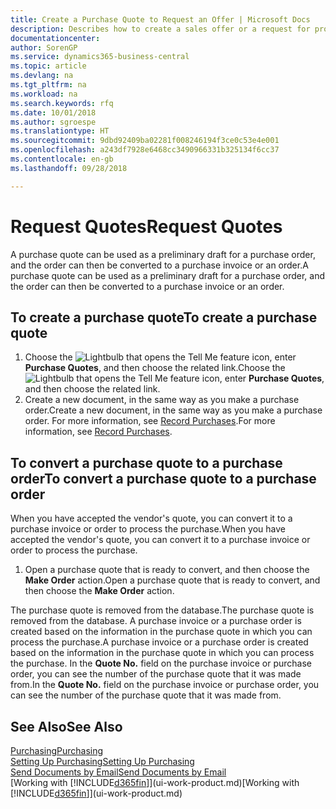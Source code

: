 ```yaml
---
title: Create a Purchase Quote to Request an Offer | Microsoft Docs
description: Describes how to create a sales offer or a request for proposal (RFQ) document to record your offer to a customer to sell products under certain terms.
documentationcenter: 
author: SorenGP
ms.service: dynamics365-business-central
ms.topic: article
ms.devlang: na
ms.tgt_pltfrm: na
ms.workload: na
ms.search.keywords: rfq
ms.date: 10/01/2018
ms.author: sgroespe
ms.translationtype: HT
ms.sourcegitcommit: 9dbd92409ba02281f008246194f3ce0c53e4e001
ms.openlocfilehash: a243df7928e6468cc3490966331b325134f6cc37
ms.contentlocale: en-gb
ms.lasthandoff: 09/28/2018

---
```

# <a name="request-quotes"></a><span data-ttu-id="a6579-103">Request Quotes</span><span class="sxs-lookup"><span data-stu-id="a6579-103">Request Quotes</span></span>
<span data-ttu-id="a6579-104">A purchase quote can be used as a preliminary draft for a purchase order, and the order can then be converted to a purchase invoice or an order.</span><span class="sxs-lookup"><span data-stu-id="a6579-104">A purchase quote can be used as a preliminary draft for a purchase order, and the order can then be converted to a purchase invoice or an order.</span></span>


## <a name="to-create-a-purchase-quote"></a><span data-ttu-id="a6579-105">To create a purchase quote</span><span class="sxs-lookup"><span data-stu-id="a6579-105">To create a purchase quote</span></span>
1. <span data-ttu-id="a6579-106">Choose the ![Lightbulb that opens the Tell Me feature](media/ui-search/search_small.png "Tell me what you want to do") icon, enter **Purchase Quotes**, and then choose the related link.</span><span class="sxs-lookup"><span data-stu-id="a6579-106">Choose the ![Lightbulb that opens the Tell Me feature](media/ui-search/search_small.png "Tell me what you want to do") icon, enter **Purchase Quotes**, and then choose the related link.</span></span>
2. <span data-ttu-id="a6579-107">Create a new document, in the same way as you make a purchase order.</span><span class="sxs-lookup"><span data-stu-id="a6579-107">Create a new document, in the same way as you make a purchase order.</span></span> <span data-ttu-id="a6579-108">For more information, see [Record Purchases](purchasing-how-record-purchases.md).</span><span class="sxs-lookup"><span data-stu-id="a6579-108">For more information, see [Record Purchases](purchasing-how-record-purchases.md).</span></span>

## <a name="to-convert-a-purchase-quote-to-a-purchase-order"></a><span data-ttu-id="a6579-109">To convert a purchase quote to a purchase order</span><span class="sxs-lookup"><span data-stu-id="a6579-109">To convert a purchase quote to a purchase order</span></span>
<span data-ttu-id="a6579-110">When you have accepted the vendor's quote, you can convert it to a purchase invoice or order to process the purchase.</span><span class="sxs-lookup"><span data-stu-id="a6579-110">When you have accepted the vendor's quote, you can convert it to a purchase invoice or order to process the purchase.</span></span>

1. <span data-ttu-id="a6579-111">Open a purchase quote that is ready to convert, and then choose the **Make Order** action.</span><span class="sxs-lookup"><span data-stu-id="a6579-111">Open a purchase quote that is ready to convert, and then choose the **Make Order** action.</span></span>

<span data-ttu-id="a6579-112">The purchase quote is removed from the database.</span><span class="sxs-lookup"><span data-stu-id="a6579-112">The purchase quote is removed from the database.</span></span> <span data-ttu-id="a6579-113">A purchase invoice or a purchase order is created based on the information in the purchase quote in which you can process the purchase.</span><span class="sxs-lookup"><span data-stu-id="a6579-113">A purchase invoice or a purchase order is created based on the information in the purchase quote in which you can process the purchase.</span></span> <span data-ttu-id="a6579-114">In the **Quote No.** field on the purchase invoice or purchase order, you can see the number of the purchase quote that it was made from.</span><span class="sxs-lookup"><span data-stu-id="a6579-114">In the **Quote No.** field on the purchase invoice or purchase order, you can see the number of the purchase quote that it was made from.</span></span>

## <a name="see-also"></a><span data-ttu-id="a6579-115">See Also</span><span class="sxs-lookup"><span data-stu-id="a6579-115">See Also</span></span>
[<span data-ttu-id="a6579-116">Purchasing</span><span class="sxs-lookup"><span data-stu-id="a6579-116">Purchasing</span></span>](purchasing-manage-purchasing.md)  
[<span data-ttu-id="a6579-117">Setting Up Purchasing</span><span class="sxs-lookup"><span data-stu-id="a6579-117">Setting Up Purchasing</span></span>](purchasing-setup-purchasing.md)  
[<span data-ttu-id="a6579-118">Send Documents by Email</span><span class="sxs-lookup"><span data-stu-id="a6579-118">Send Documents by Email</span></span>](ui-how-send-documents-email.md)  
<span data-ttu-id="a6579-119">[Working with [!INCLUDE[d365fin](includes/d365fin_md.md)]](ui-work-product.md)</span><span class="sxs-lookup"><span data-stu-id="a6579-119">[Working with [!INCLUDE[d365fin](includes/d365fin_md.md)]](ui-work-product.md)</span></span>

